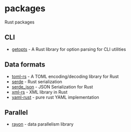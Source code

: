 # packages
Rust packages

## CLI
- [getopts](https://github.com/rust-lang-nursery/getopts) - A Rust library for
  option parsing for CLI utilities

## Data formats
- [toml-rs](https://github.com/alexcrichton/toml-rs) - A TOML encoding/decoding
  library for Rust
- [serde](https://github.com/serde-rs/serde) - Rust serialization
- [serde_json](https://github.com/serde-rs/json) - JSON Serialization for Rust
- [xml-rs](https://github.com/netvl/xml-rs) - XML library in Rust
- [yaml-rust](https://github.com/chyh1990/yaml-rust) - pure rust YAML
  implementation

## Parallel
- [rayon](https://github.com/nikomatsakis/rayon) - data parallelism library
